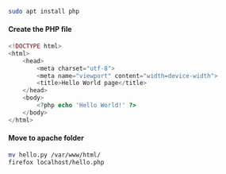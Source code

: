 ---
---

```bash
sudo apt install php
```

#### Create the PHP file
```php
<!DOCTYPE html>
<html>
    <head>
        <meta charset="utf-8">
        <meta name="viewport" content="width=device-width">
        <title>Hello World page</title>
    </head>
    <body>
        <?php echo 'Hello World!' ?>
    </body>
</html>
```

#### Move to apache folder
```bash
mv hello.py /var/www/html/
firefox localhost/hello.php
```
